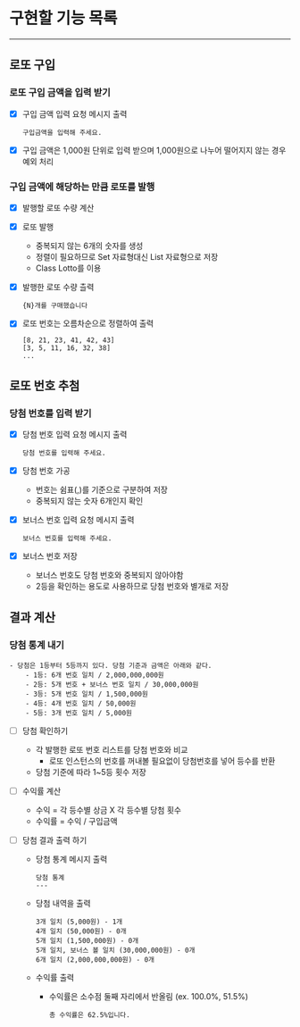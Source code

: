 # 구현할 기능 목록

----------
## 로또 구입

### 로또 구입 금액을 입력 받기

-[x] 구입 금액 입력 요청 메시지 출력

      구입금액을 입력해 주세요.

-[x] 구입 금액은 1,000원 단위로 입력 받으며 1,000원으로 나누어 떨어지지 않는 경우 예외 처리


### 구입 금액에 해당하는 만큼 로또를 발행

-[x] 발행할 로또 수량 계산
-[x] 로또 발행
    - 중복되지 않는 6개의 숫자를 생성
    - 정렬이 필요하므로 Set 자료형대신 List 자료형으로 저장
    - Class Lotto를 이용
-[x] 발행한 로또 수량 츨력 

      {N}개를 구매했습니다

-[x] 로또 번호는 오름차순으로 정렬하여 출력

      [8, 21, 23, 41, 42, 43] 
      [3, 5, 11, 16, 32, 38] 
      ...


## 로또 번호 추첨

### 당첨 번호를 입력 받기 
    
-[x] 당첨 번호 입력 요청 메시지 출력

      당첨 번호를 입력해 주세요.

-[x] 당첨 번호 가공
    - 번호는 쉼표(,)를 기준으로 구분하여 저장
    - 중복되지 않는 숫자 6개인지 확인
-[x] 보너스 번호 입력 요청 메시지 출력

      보너스 번호를 입력해 주세요.

-[x] 보너스 번호 저장
    - 보너스 번호도 당첨 번호와 중복되지 않아야함
    - 2등을 확인하는 용도로 사용하므로 당첨 번호와 별개로 저장


## 결과 계산

### 당첨 통계 내기

```
- 당첨은 1등부터 5등까지 있다. 당첨 기준과 금액은 아래와 같다.
    - 1등: 6개 번호 일치 / 2,000,000,000원
    - 2등: 5개 번호 + 보너스 번호 일치 / 30,000,000원
    - 3등: 5개 번호 일치 / 1,500,000원
    - 4등: 4개 번호 일치 / 50,000원
    - 5등: 3개 번호 일치 / 5,000원
```
-[ ] 당첨 확인하기
    - 각 발행한 로또 번호 리스트를 당첨 번호와 비교
        - 로또 인스턴스의 번호를 꺼내볼 필요없이 당첨번호를 넣어 등수를 반환
    - 당첨 기준에 따라 1~5등 횟수 저장

-[ ] 수익률 계산 
    - 수익 = 각 등수별 상금 X 각 등수별 당첨 횟수
    - 수익률 = 수익 / 구입금액

-[ ] 당첨 결과 출력 하기
    - 당첨 통계 메시지 출력

          당첨 통계
          ---

    - 당첨 내역을 출력

          3개 일치 (5,000원) - 1개
          4개 일치 (50,000원) - 0개
          5개 일치 (1,500,000원) - 0개
          5개 일치, 보너스 볼 일치 (30,000,000원) - 0개
          6개 일치 (2,000,000,000원) - 0개

    - 수익률 출력
        - 수익률은 소수점 둘째 자리에서 반올림 (ex. 100.0%, 51.5%)
  
              총 수익률은 62.5%입니다.

